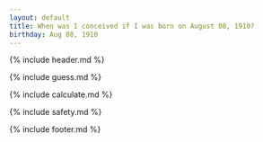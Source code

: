```yaml
---
layout: default
title: When was I conceived if I was born on August 08, 1910?
birthday: Aug 08, 1910
---
```


{% include header.md %}

{% include guess.md %}

{% include calculate.md %}

{% include safety.md %}

{% include footer.md %}




